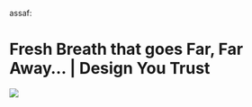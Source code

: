 <!--
id: 377297669
link: http://tumblr.atmos.org/post/377297669/assaf-fresh-breath-that-goes-far-far-away
slug: assaf-fresh-breath-that-goes-far-far-away
date: Sun Feb 07 2010 19:07:43 GMT-0800 (PST)
publish: 2010-02-07
tags: 
title: assaf:

Fresh Breath that goes Far, Far Away… | Design You Trust
-->


assaf:

Fresh Breath that goes Far, Far Away… | Design You Trust
================================================================

![](http://www.tumblr.com/photo/1280/atmos/377297669/1/tumblr_kxescasasb1qz4byu)

